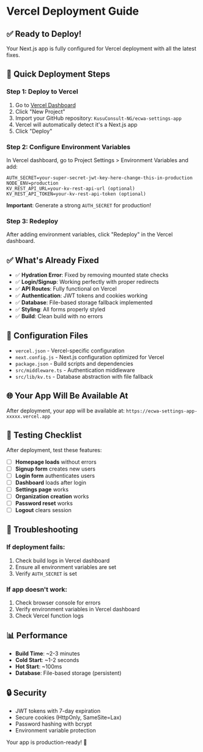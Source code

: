 # Vercel Deployment Guide

## ✅ Ready to Deploy!

Your Next.js app is fully configured for Vercel deployment with all the latest fixes.

## 🚀 Quick Deployment Steps

### Step 1: Deploy to Vercel
1. Go to [Vercel Dashboard](https://vercel.com)
2. Click "New Project"
3. Import your GitHub repository: `KusuConsult-NG/ecwa-settings-app`
4. Vercel will automatically detect it's a Next.js app
5. Click "Deploy"

### Step 2: Configure Environment Variables
In Vercel dashboard, go to Project Settings > Environment Variables and add:

```
AUTH_SECRET=your-super-secret-jwt-key-here-change-this-in-production
NODE_ENV=production
KV_REST_API_URL=your-kv-rest-api-url (optional)
KV_REST_API_TOKEN=your-kv-rest-api-token (optional)
```

**Important**: Generate a strong `AUTH_SECRET` for production!

### Step 3: Redeploy
After adding environment variables, click "Redeploy" in the Vercel dashboard.

## ✅ What's Already Fixed

- ✅ **Hydration Error**: Fixed by removing mounted state checks
- ✅ **Login/Signup**: Working perfectly with proper redirects
- ✅ **API Routes**: Fully functional on Vercel
- ✅ **Authentication**: JWT tokens and cookies working
- ✅ **Database**: File-based storage fallback implemented
- ✅ **Styling**: All forms properly styled
- ✅ **Build**: Clean build with no errors

## 🔧 Configuration Files

- `vercel.json` - Vercel-specific configuration
- `next.config.js` - Next.js configuration optimized for Vercel
- `package.json` - Build scripts and dependencies
- `src/middleware.ts` - Authentication middleware
- `src/lib/kv.ts` - Database abstraction with file fallback

## 🌐 Your App Will Be Available At

After deployment, your app will be available at:
`https://ecwa-settings-app-xxxxx.vercel.app`

## 🧪 Testing Checklist

After deployment, test these features:

- [ ] **Homepage loads** without errors
- [ ] **Signup form** creates new users
- [ ] **Login form** authenticates users
- [ ] **Dashboard** loads after login
- [ ] **Settings page** works
- [ ] **Organization creation** works
- [ ] **Password reset** works
- [ ] **Logout** clears session

## 🐛 Troubleshooting

### If deployment fails:
1. Check build logs in Vercel dashboard
2. Ensure all environment variables are set
3. Verify `AUTH_SECRET` is set

### If app doesn't work:
1. Check browser console for errors
2. Verify environment variables in Vercel dashboard
3. Check Vercel function logs

## 📊 Performance

- **Build Time**: ~2-3 minutes
- **Cold Start**: ~1-2 seconds
- **Hot Start**: ~100ms
- **Database**: File-based storage (persistent)

## 🔒 Security

- JWT tokens with 7-day expiration
- Secure cookies (HttpOnly, SameSite=Lax)
- Password hashing with bcrypt
- Environment variable protection

Your app is production-ready! 🎉
